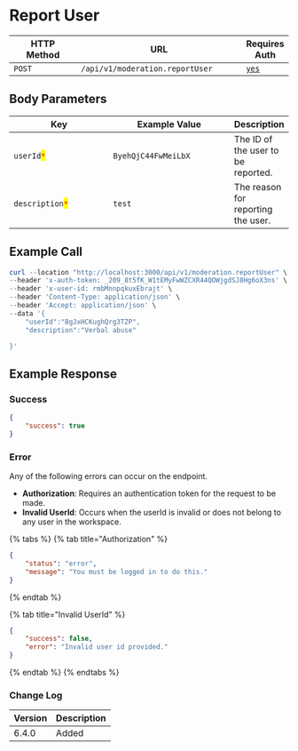 # Report User

<table><thead><tr><th width="166">HTTP Method</th><th width="342">URL</th><th>Requires Auth</th></tr></thead><tbody><tr><td><code>POST</code></td><td><code>/api/v1/moderation.reportUser</code></td><td><a href="../../authentication-endpoints/"><code>yes</code></a></td></tr></tbody></table>

## Body Parameters <a href="#payload" id="payload"></a>

<table><thead><tr><th width="199.33333333333331">Key</th><th width="237">Example Value</th><th>Description</th></tr></thead><tbody><tr><td><code>userId</code><mark style="color:red;"><code>*</code></mark></td><td><code>ByehQjC44FwMeiLbX</code></td><td>The ID of the user to be reported.</td></tr><tr><td><code>description</code><mark style="color:red;"><code>*</code></mark></td><td><code>test</code></td><td>The reason for reporting the user.</td></tr></tbody></table>

## Example Call <a href="#example-call" id="example-call"></a>

```powershell
curl --location "http://localhost:3000/api/v1/moderation.reportUser" \
--header 'x-auth-token: _209_8t5fK_W1tEMyFwWZCXR44QOWjgdSJ8Hg6oX3ns' \
--header 'x-user-id: rmbMnnpqkuxEbrajt' \
--header 'Content-Type: application/json' \
--header 'Accept: application/json' \
--data '{
    "userId":"BgJxHCKughQrg3TZP",
    "description":"Verbal abuse"

}'
```

## Example Response <a href="#example-result" id="example-result"></a>

### Success

```json
{
    "success": true
}
```

### Error

Any of the following errors can occur on the endpoint.

* **Authorization**: Requires an authentication token for the request to be made.
* **Invalid UserId**: Occurs when the userId is invalid or does not belong to any user in the workspace.

{% tabs %}
{% tab title="Authorization" %}
```json
{
    "status": "error",
    "message": "You must be logged in to do this."
}
```
{% endtab %}

{% tab title="Invalid UserId" %}
```json
{
    "success": false,
    "error": "Invalid user id provided."
}
```
{% endtab %}
{% endtabs %}

### Change Log <a href="#change-log" id="change-log"></a>

| Version | Description |
| ------- | ----------- |
| 6.4.0   | Added       |
